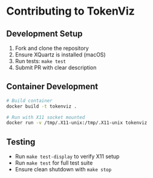 # Contributing to TokenViz

## Development Setup

1. Fork and clone the repository
2. Ensure XQuartz is installed (macOS)
3. Run tests: `make test`
4. Submit PR with clear description

## Container Development

```bash
# Build container
docker build -t tokenviz .

# Run with X11 socket mounted
docker run -v /tmp/.X11-unix:/tmp/.X11-unix tokenviz
```

## Testing
- Run `make test-display` to verify X11 setup
- Run `make test` for full test suite
- Ensure clean shutdown with `make stop`
